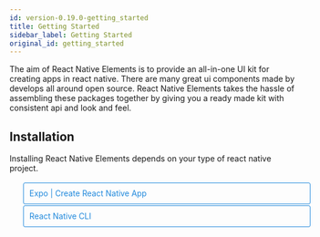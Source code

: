 ```yaml
---
id: version-0.19.0-getting_started
title: Getting Started
sidebar_label: Getting Started
original_id: getting_started
---
```


The aim of React Native Elements is to provide an all-in-one UI kit for creating apps in react native.
There are many great ui components made by develops all around open source. React Native Elements takes the hassle of
assembling these packages together by giving you a ready made kit with consistent api and look and feel.

## Installation

Installing React Native Elements depends on your type of react native project.

<style>
  .toggler li {
    display: inline-block;
    position: relative;
    top: 1px;
    padding: 10px;
    margin: 0px 2px 0px 2px;
    border: 1px solid #2089dc;
    border-bottom-color: transparent;
    border-radius: 3px 3px 0px 0px;
    color: #2089dc;
    background-color: transparent;
    font-size: 0.99em;
    cursor: pointer;
  }
  .toggler li:first-child {
    margin-left: 0;
  }
  .toggler li:last-child {
    margin-right: 0;
  }
  .toggler ul {
    width: 100%;
    display: inline-block;
    list-style-type: none;
    margin: 0;
    border-bottom: 1px solid #2089dc;
    cursor: default;
  }
  .mainContainer .wrapper .toggler ul {
    padding-left: 0;
  }
  .mainContainer .wrapper .toggler ul li {
    margin-bottom: 0;
  }
  @media screen and (max-width: 960px) {
    .toggler li,
    .toggler li:first-child,
    .toggler li:last-child {
      display: block;
      border-bottom-color: #2089dc;
      border-radius: 3px;
      margin: 2px 0px 2px 0px;
    }
    .toggler ul {
      border-bottom: 0;
    }
  }
  .toggler a {
    display: inline-block;
    padding: 10px 5px;
    margin: 2px;
    border: 1px solid #2089dc;
    border-radius: 3px;
    text-decoration: none !important;
  }
  .display-expo .toggler .button-expo,
  .display-native .toggler .button-native {
    background-color: #2089dc;
    color: white;
  }
  block { display: none; }
  .display-expo block.expo,
  .display-native block.native {
    display: block;
  }
</style>

<div class="toggler">
  <ul role="tablist" >
    <li id="expo" class="button-expo" aria-selected="false" role="tab" tabindex="0" aria-controls="expo" onclick="displayTab('expo')">
      Expo | Create React Native App
    </li>
    <li id="native" class="button-native" aria-selected="false" role="tab" tabindex="-1" aria-controls="nativetab" onclick="displayTab('native')">
      React Native CLI
    </li>
  </ul>
</div>

<block class="expo" />

[Expo](https://expo.io) or [create-react-native-app](https://github.com/react-community/create-react-native-app) projects include **react-native-vector-icons** out of the box, so all you need to do
is install **react-native-elements-kpay**.

```
yarn add react-native-elements-kpay
# or with npm
npm install --save react-native-elements-kpay
```

> **Note:**
> If you see the `UNMET PEER DEPENDENCY` warning for **react-native-vector-icons** like below, you can ignore it as _react-native-vector-icons_ is already installed by _expo_ or _crna_.
>
> ![React Native Vector Icons Unmet Peer Dependency](/react-native-elements-kpay/img/peer-dep-error.png)

<block class="native" />

If your project is a standard React Native project created using `react-native init` (it should have an ios/android directory), then follow these installation instructions:

### Step 1: Install react-native-elements-kpay

```
yarn add react-native-elements-kpay
# or with npm
npm i react-native-elements-kpay --save
```

### Step 2: Install react-native-vector-icons

If you have already installed **react-native-vector-icons** as a dependency for your project you can skip this step. Otherwise run the following command:

```
# yarn
yarn add react-native-vector-icons
# or with npm
npm i --save react-native-vector-icons

# link
react-native link react-native-vector-icons
```

_If you have any issues installing react-native-vector-icons, check out their installation guide [here](https://github.com/oblador/react-native-vector-icons#installation) or debug it using [this issue](https://github.com/react-native-training/react-native-elements-kpay/issues/503)._

<script>
  function displayTab(value) {
    var container = document.getElementsByTagName('block')[0].parentNode;
    container.className = 'display-' + value;
  }
  function convertBlocks() {
    // Convert <div>...<span><block /></span>...</div>
    // Into <div>...<block />...</div>
    var blocks = document.querySelectorAll('block');
    for (var i = 0; i < blocks.length; ++i) {
      var block = blocks[i];
      var span = blocks[i].parentNode;
      var container = span.parentNode;
      container.insertBefore(block, span);
      container.removeChild(span);
    }
    // Convert <div>...<block />content<block />...</div>
    // Into <div>...<block>content</block><block />...</div>
    blocks = document.querySelectorAll('block');
    for (var i = 0; i < blocks.length; ++i) {
      var block = blocks[i];
      while (
        block.nextSibling &&
        block.nextSibling.tagName !== 'BLOCK'
      ) {
        block.appendChild(block.nextSibling);
      }
    }
  }
  convertBlocks();
  displayTab('expo')
</script>
